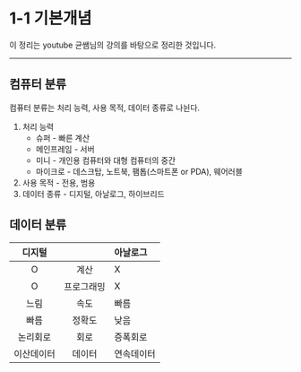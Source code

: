 # 1-1 기본개념
이 정리는 youtube 균쌤님의 강의를 바탕으로 정리한 것입니다.
___

## 컴퓨터 분류
컴퓨터 분류는 처리 능력, 사용 목적, 데이터 종류로 나뉜다.
1. 처리 능력
    * 슈퍼 - 빠른 계산
    * 메인프레임 - 서버
    * 미니 - 개인용 컴퓨터와 대형 컴퓨터의 중간
    * 마이크로 - 데스크탑, 노트북, 팸톱(스마트폰 or PDA), 웨어러블
2. 사용 목적 - 전용, 범용
3. 데이터 종류 - 디지털, 아날로그, 하이브리드


## 데이터 분류
|디지털||아날로그|
|:--:|:--:|:--|
|O|계산|X
|O|프로그래밍|X
|느림|속도|빠름
|빠름|정확도|낮음
|논리회로|회로|증폭회로
|이산데이터|데이터|연속데이터
